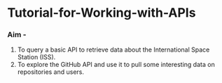 # Tutorial-for-Working-with-APIs

### Aim - 

1) To query a basic API to retrieve data about the International Space Station (ISS).  
2) To explore the GitHub API and use it to pull some interesting data on repositories and users.
